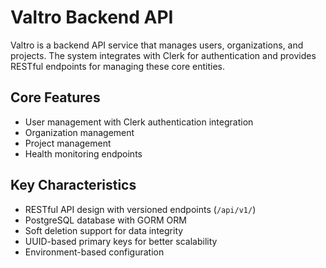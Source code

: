 # Valtro Backend API

Valtro is a backend API service that manages users, organizations, and projects. The system integrates with Clerk for authentication and provides RESTful endpoints for managing these core entities.

## Core Features
- User management with Clerk authentication integration
- Organization management
- Project management
- Health monitoring endpoints

## Key Characteristics
- RESTful API design with versioned endpoints (`/api/v1/`)
- PostgreSQL database with GORM ORM
- Soft deletion support for data integrity
- UUID-based primary keys for better scalability
- Environment-based configuration